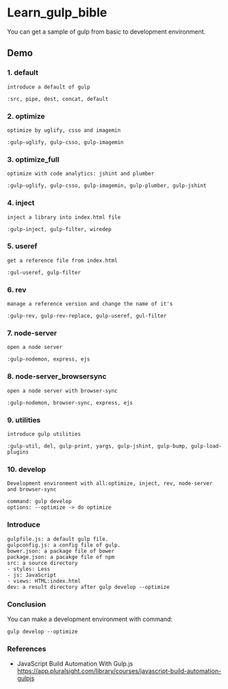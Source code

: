 # Learn_gulp_bible
You can get a sample of gulp from basic to development environment.

## Demo
### 1. default
```
introduce a default of gulp

:src, pipe, dest, concat, default
``` 

### 2. optimize
```
optimize by uglify, csso and imagemin

:gulp-uglify, gulp-csso, gulp-imagemin
```

### 3. optimize_full
```
optimize with code analytics: jshint and plumber

:gulp-uglify, gulp-csso, gulp-imagemin, gulp-plumber, gulp-jshint
```

### 4. inject
```
inject a library into index.html file

:gulp-inject, gulp-filter, wiredep
```

### 5. useref
```
get a reference file from index.html

:gul-useref, gulp-filter
```

### 6. rev 
```
manage a reference version and change the name of it's

:gulp-rev, gulp-rev-replace, gulp-useref, gul-filter
```

### 7. node-server
```
open a node server

:gulp-nodemon, express, ejs
```

### 8. node-server_browsersync
```
open a node server with browser-sync

:gulp-nodemon, browser-sync, express, ejs 
```

### 9. utilities
```
introduce gulp utilities

:gulp-util, del, gulp-print, yargs, gulp-jshint, gulp-bump, gulp-load-plugins
```

### 10. develop
```
Development environment with all:optimize, inject, rev, node-server and browser-sync

command: gulp develop
options: --optimize -> do optimize
```

### Introduce
```
gulpfile.js: a default gulp file.
gulpconfig.js: a config file of gulp.
bower.json: a package file of bower
package.json: a pacakge file of npm
src: a source directory
- styles: Less
- js: JavaScript
- views: HTML:index.html
dev: a result directory after gulp develop --optimize 
```

### Conclusion
You can make a development environment with command: 
```
gulp develop --optimize
``` 


### References
- JavaScript Build Automation With Gulp.js
https://app.pluralsight.com/library/courses/javascript-build-automation-gulpjs